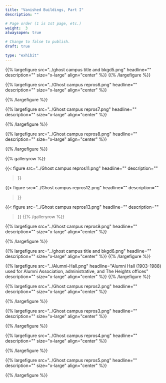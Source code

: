 ```yaml
---
title: "Vanished Buildings, Part I"
description: ""

# Page order (1 is 1st page, etc.)
weight:  3
alwaysopen: true

# Change to false to publish.
draft: true

type: "exhibit"
---
```


{{% largefigure src="../ghost campus title and bkgd5.png"
                headline=""
                description=""
                size="x-large" align="center" %}}
{{% /largefigure %}}

{{% largefigure src="../Ghost campus repros6.png"
                headline=""
                description="" 
                size="x-large" align="center" %}}

{{% /largefigure %}}

{{% largefigure src="../Ghost campus repros7.png"
                headline=""
                description="" 
                size="x-large" align="center" %}}

{{% /largefigure %}}

{{% largefigure src="../Ghost campus repros8.png"
                headline=""
                description="" 
                size="x-large" align="center" %}}

{{% /largefigure %}}

{{% galleryrow %}}

{{< figure src="../Ghost campus repros11.png"
           headline=""
           description=""
>}}

{{< figure src="../Ghost campus repros12.png"
           headline=""
           description=""
>}}

{{< figure src="../Ghost campus repros13.png"
           headline=""
           description=""
>}}
{{% /galleryrow %}}


{{% largefigure src="../Ghost campus repros9.png"
                headline=""
                description="" 
               size="x-large" align="center" %}}

{{% /largefigure %}}


{{% largefigure src="../ghost campus title and bkgd6.png"
                headline=""
                description=""
                size="x-large" align="center" %}}
{{% /largefigure %}}

{{% largefigure src="../Alumni-Hall.png"
                headline="Alumni Hall (1903-1988) used for Alumni Association, administrative, and The Heights offices"
                description=""
                size="x-large" align="center" %}}
{{% /largefigure %}}

{{% largefigure src="../Ghost campus repros2.png"
                headline=""
                description="" 
                size="x-large" align="center" %}}

{{% /largefigure %}}

{{% largefigure src="../Ghost campus repros3.png"
                headline=""
                description="" 
                size="x-large" align="center" %}}

{{% /largefigure %}}

{{% largefigure src="../Ghost campus repros4.png"
                headline=""
                description="" 
                size="x-large" align="center" %}}

{{% /largefigure %}}

{{% largefigure src="../Ghost campus repros5.png"
                headline=""
                description="" 
                size="x-large" align="center" %}}

{{% /largefigure %}}


